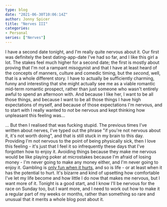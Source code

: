 ```yaml
---
type: blog
date: "2021-06-30T10:06:14Z"
author: Jonny Spicer
title: "Nerves III"
categories:
- Personal
series: ["Nerves"]
---
```

I have a second date tonight, and I'm really quite nervous about it. Our first was definitely the best dating-app-date I've had so far, and I like this girl a lot. The stakes feel much
higher for a second date; the first is mostly about proving that I'm not a rampant misogynist and that I have at least heard of the concepts of manners, culture and comedic timing, but
the *second*, well, that is a whole different story. I have to actually be sufficiently charming, funny and interesting that she might actually see me as a viable romantic mid-term
romantic prospect, rather than just someone who wasn't entirely awful to spend an afternoon with. And because I like her, I want to be all those things, and because I want to be all those
things I have high expectations of myself, and because of those expectations I'm nervous, and to start with I really wanted to *not* be nervous and kept thinking how unpleasant this
feeling was...

... But then I realised that was fucking stupid. The previous times I've written about nerves, I've typed out the phrase "if you're not nervous about it, it's not worth doing", and that
is still stuck in my brain to this day. Providing I'm not nervous to the point of being physically sick, then I love this feeling - it's just that I feel it so infrequently these days
that I've forgotten how to enjoy it. Avoiding things because they make me nervous would be like playing poker at microstakes because I'm afraid of losing money - I'm never going to make
any money either, and I'm never going to enjoy it. Gambling is [only fun when it hurts](/blog/its-only-fun-when-it-hurts/), and so is life - or at least when it has the potential to hurt.
It's bizarre and kind of upsetting how comfortable I've let my life become and how little I do now that makes me nervous, but I want more of it. Tonight is a good start, and I know I'll
be nervous for the race on Sunday too, but I want more, and I need to work out how to make it a regular part of my weeks or months, rather than something so rare and unusual that it merits
a whole blog post about it.
